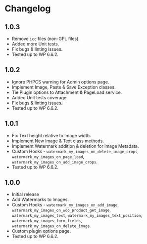 # Changelog

## 1.0.3
* Remove `icc` files (non-GPL files).
* Added more Unit tests.
* Fix bugs & linting issues.
* Tested up to WP 6.6.2.

## 1.0.2
* Ignore PHPCS warning for Admin options page.
* Implement Image, Paste & Save Exception classes.
* Tie Plugin options to Attachment & PageLoad service.
* Added Unit tests coverage.
* Fix bugs & linting issues.
* Tested up to WP 6.6.2.

## 1.0.1
* Fix Text height relative to Image width.
* Implement New Image & Text class methods.
* Implement Watermark addition & deletion for Image Metadata.
* Custom Hooks - `watermark_my_images_on_delete_image_crops`, `watermark_my_images_on_page_load`, `watermark_my_images_on_add_image_crops`.
* Tested up to WP 6.6.2.

## 1.0.0
* Initial release
* Add Watermarks to Images.
* Custom Hooks - `watermark_my_images_on_add_image`, `watermark_my_images_on_woo_product_get_image`, `watermark_my_images_text`, `watermark_my_images_text_position`, `watermark_my_images_form_fields`, `watermark_my_images_on_delete_image`.
* Custom plugin options page.
* Tested up to WP 6.6.2.
